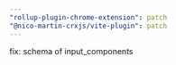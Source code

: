 ```yaml
---
"rollup-plugin-chrome-extension": patch
"@nico-martin-crxjs/vite-plugin": patch
---
```


fix: schema of input_components
